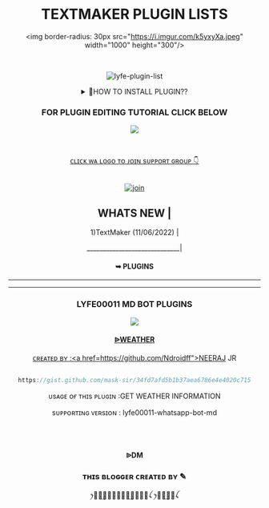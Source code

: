 [](https://cardivo.vercel.app/api?name=TOTAL_PLUGINS%20&description=𝐏𝐋𝐔𝐆𝐈𝐍𝐒𝐂𝐎𝐔𝐍𝐓=𝟱&image=https://i.imgur.com/k5yxyXa.jpeg?q=tbn:ANd9GcR7aMC3bf4bg4l_nhYS2Un9FXbFYcB4T83Shjk8xSUZDh_D61LFpzbpeqLW&s=10?v=4&backgroundColor=%23e4f2f6&instagram=headless__angels.exo&github=mask-sir&) 

   <br>

<h1 align="center"> TEXTMAKER PLUGIN LISTS </h1>

<div align="center">

  <!img align="center" alt="Coding" width="500" src="https://media2.giphy.com/media/oxjEQAAERDpRGp51D3/giphy.gif?cid=6c09b9526682283d53192f0e4f5ea1fc0b0caba1f016f472&rid=giphy.gif&ct=g"> <!br /> 

<img border-radius: 30px src="https://i.imgur.com/k5yxyXa.jpeg" width="1000" height="300"/>

<br /> 

<p align="center"> <img src="https://komarev.com/ghpvc/?username=TEXTMAKER-PLUGINLISTS&label=Visitors%20count&color=10d9c3&style=plastic" alt="lyfe-plugin-list" /> </p>

<details>

<summary>🤔HOW TO INSTALL PLUGIN??</summary>

<p>

<h2 align="center">  ➠ ʜᴏᴡ ᴛᴏ ɪɴsᴛᴀʟʟ ᴘʟᴜɢɪɴ

</h1>

<!CODED BY MASK SER>

✯ <ʜᴀɴᴅʟᴇʀ> ᴘʟᴜɢɪɴ <ᴘʟᴜɢɪɴ ʟɪɴᴋ>

<h3 align="center">  ➠ ʜᴏᴡ ᴛᴏ ʀᴇᴍᴏᴠᴇ ᴘʟᴜɢɪɴ</h1>

 

✯ <ʜᴀɴᴅʟᴇʀ>ʀᴇᴍᴏᴠᴇ <ᴘʟᴜɢɪɴ ɴᴀᴍᴇ>

</p>

</details>

### FOR PLUGIN EDITING TUTORIAL CLICK BELOW

 <a href="https://youtu.be/9PgSQzQn5Qc"><img src="https://img.shields.io/badge/-watch%20video-critical?style=for-the-badge&logo=youtube&logoColor=white">

   <br>

 

ᴄʟɪᴄᴋ ᴡᴀ ʟᴏɢᴏ ᴛᴏ ᴊᴏɪɴ sᴜᴘᴘᴏʀᴛ ɢʀᴏᴜᴘ 👇 

<br> [![join](https://github.com/Alien-alfa/PublicBot/blob/main/wlogo.svg.png)](https://chat.whatsapp.com/Ezk6tfkqqDuKDlEsQR1lHA)

  <div align="center"

_____________________________

## WHATS NEW                 |

1)TextMaker (11/06/2022)          |

_____________________________|      

<h4 align="center">➥ PLUGINS</h1>

__________________________________

___________________________________

<h3 align="center">LYFE00011 MD BOT PLUGINS </h1>

<a href="https://github.com/Ndroidff/Lyfe00011-Textmaker"><img src="https://img.shields.io/badge/TOTAL%20MD%20TEXTMAKER%20PLUGINS%20%3D-55-green">

<h4 align="center">  ᐉWEATHER  </h1>

ᴄʀᴇᴀᴛᴇᴅ ʙʏ :<a href=https://github.com/Ndroidff">NEERAJ JR</a>

```js

https://gist.github.com/mask-sir/34fd7afd5b1b37aea6786e4e4020c715

```

ᴜsᴀɢᴇ ᴏғ ᴛʜɪs ᴘʟᴜɢɪɴ :GET WEATHER INFORMATION <br /> 

sᴜᴘᴘᴏʀᴛɪɴɢ ᴠᴇʀsɪᴏɴ : lyfe00011-whatsapp-bot-md

<br />

<br />

<h4 align="center">  ᐉDM  </h1>

 ### ᴛʜɪs ʙʟᴏɢɢᴇʀ ᴄʀᴇᴀᴛᴇᴅ ʙʏ ✎<br />

ꫂ𝜨ꪾ͢𝜮ꪾ𝜮ꪾ𝑹ꪾ͢𝞓ꪾ𝙅ꪾꪶ  ꫂ𝑺꫁͢𝜩𝑹ꪶ <br />
